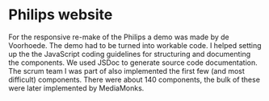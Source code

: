 <!--
  id: 2294
  slug: philips-website
  type: fortpolio
  excerpt: Transformed demo into workable code. Helped setting up coding guidelines for future views and components. Implemented the more complex components and simpler example components. Setup a build that generated the documentation through JSDoc.
  categories: JavaScript, frontend, video, mobile
  tags: HTML, JavaScript, Less, scrum, JSDoc
  clients: De Voorhoede
  collaboration: Philips, MediaMonks
  prizes: 
  thumbnail: Philips-Consumenten-producten-e1437373928995.jpg
  image: Philips-Consumenten-producten-e1437373928995.jpg
  images: Philips-Consumenten-producten-e1437373928995.jpg, De-Philips-SHAVER-Series-9000-SensoTouch-Scheerapparaat-voor-nat-droog-scheren-RQ1275-16-Scheerapparaat-voor-nat-droog-scheren-kopen-e1437373812808.jpg, Philips-GEZICHT-Scheerapparaten-e1437373862527.jpg, DEC_Compare_Page_v1.png, 01_CAT_Shavers.png, 03_PDP_Shavers.png, 09_PDP_Coffee.png, DEC_Grid_Latest_small_banner.png, PDP_CRP_overview_v1.png, PDP_CRP_reviews_v1.png
  inCv: true
  inPortfolio: true
  dateFrom: 2013-05-01
  dateTo: 2013-07-01
-->

# Philips website

For the responsive re-make of the Philips a demo was made by de Voorhoede. The demo had to be turned into workable code.
I helped setting up the the JavaScript coding guidelines for structuring and documenting the components. We used JSDoc to generate source code documentation.<br />
The scrum team I was part of also implemented the first few (and most difficult) components. There were about 140 components, the bulk of these were later implemented by MediaMonks.